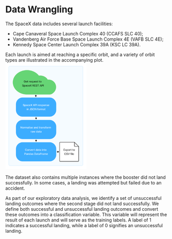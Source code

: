 # Data Wrangling 

The SpaceX data includes several launch facilities: ​
- Cape Canaveral Space Launch Complex 40 (CCAFS SLC 40);​
- Vandenberg Air Force Base Space Launch Complex 4E (VAFB SLC 4E);​
- Kennedy Space Center Launch Complex 39A (KSC LC 39A). ​

Each launch is aimed at reaching a specific orbit, and a variety of orbit ​types are illustrated in the accompanying plot. ​
<img src="https://github.com/skokhan/DataScienceCapstone/blob/090b6c1cd8e9bed3189cb58e976f7360f275d351/Data%20Collection/SpaceX%20API.png" data-canonical-src="https://github.com/skokhan/DataScienceCapstone/blob/090b6c1cd8e9bed3189cb58e976f7360f275d351/Data%20Collection/SpaceX%20API.png" width="50%"/>

The dataset also contains multiple instances where the booster did not land ​successfully. In some cases, a landing was attempted but failed due to an ​accident. ​

As part of our exploratory data analysis, we identify a set of unsuccessful landing outcomes where the second stage did not land successfully. We define both successful and unsuccessful landing outcomes and convert these outcomes into a classification variable. This variable will represent the result of each launch and will serve as the training labels. A label of 1 indicates a successful landing, while a label of 0 signifies an unsuccessful landing.
